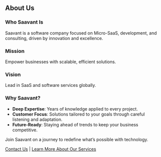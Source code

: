 ## About Us

### Who Saavant Is

Saavant is a software company focused on Micro-SaaS, development, and consulting, driven by innovation and excellence.

### Mission
Empower businesses with scalable, efficient solutions.

### Vision
Lead in SaaS and software services globally.

### Why Saavant?
- **Deep Expertise**: Years of knowledge applied to every project.
- **Customer Focus**: Solutions tailored to your goals through careful listening and adaptation.
- **Future-Ready**: Staying ahead of trends to keep your business competitive.

Join Saavant on a journey to redefine what’s possible with technology.

[Contact Us](contact-us) | [Learn More About Our Services](services)
